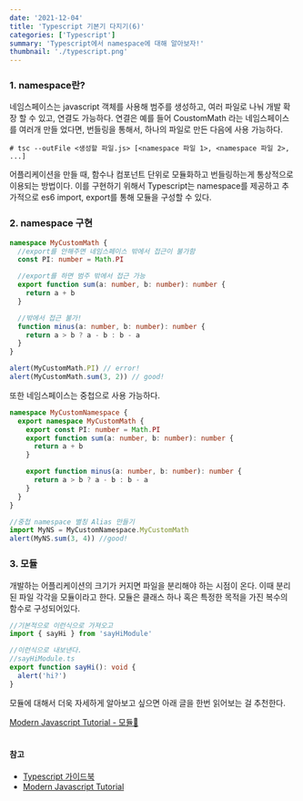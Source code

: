 ```yaml
---
date: '2021-12-04'
title: 'Typescript 기본기 다지기(6)'
categories: ['Typescript']
summary: 'Typescript에서 namespace에 대해 알아보자!'
thumbnail: './typescript.png'
---
```


### 1. namespace란?

네임스페이스는 javascript 객체를 사용해 범주를 생성하고, 여러 파일로 나눠
개발 확장 할 수 있고, 연결도 가능하다. 연결은 예를 들어 CoustomMath 라는 네임스페이스를 여러개 만들 었다면, 번들링을 통해서, 하나의 파일로 만든 다음에
사용 가능하다.

`# tsc --outFile <생성할 파일.js> [<namespace 파일 1>, <namespace 파일 2>, ...]`

어플리케이션을 만들 때, 함수나 컴포넌트 단위로 모듈화하고 번들링하는게 통상적으로 이용되는 방법이다. 이를 구현하기 위해서 Typescript는 namespace를 제공하고 추가적으로 es6 import, export를 통해 모듈을 구성할 수 있다.

### 2. namespace 구현

```ts
namespace MyCustomMath {
  //export를 안해주면 네임스페이스 밖에서 접근이 불가함
  const PI: number = Math.PI

  //export를 하면 범주 밖에서 접근 가능
  export function sum(a: number, b: number): number {
    return a + b
  }

  //밖에서 접근 불가!
  function minus(a: number, b: number): number {
    return a > b ? a - b : b - a
  }
}

alert(MyCustomMath.PI) // error!
alert(MyCustomMath.sum(3, 2)) // good!
```

또한 네임스페이스는 중첩으로 사용 가능하다.

```ts
namespace MyCustomNamespace {
  export namespace MyCustomMath {
    export const PI: number = Math.PI
    export function sum(a: number, b: number): number {
      return a + b
    }

    export function minus(a: number, b: number): number {
      return a > b ? a - b : b - a
    }
  }
}

//중첩 namespace 별칭 Alias 만들기
import MyNS = MyCustomNamespace.MyCustomMath
alert(MyNS.sum(3, 4)) //good!
```

### 3. 모듈

개발하는 어플리케이션의 크기가 커지면 파일을 분리해야 하는 시점이 온다.
이때 분리된 파일 각각을 모듈이라고 한다. 모듈은 클래스 하나 혹은 특정한
목적을 가진 복수의 함수로 구성되어있다.

```ts
//기본적으로 이런식으로 가져오고
import { sayHi } from 'sayHiModule'

//이런식으로 내보낸다.
//sayHiModule.ts
export function sayHi(): void {
  alert('hi?')
}
```

모듈에 대해서 더욱 자세하게 알아보고 싶으면 아래 글을 한번 읽어보는 걸
추천한다.

[Modern Javascript Tutorial - 모듈🔎](https://ko.javascript.info/import-export)
<br><br>

#### 참고

- [Typescript 가이드북](https://yamoo9.gitbook.io/typescript/)
- [Modern Javascript Tutorial](https://ko.javascript.info/import-export)
